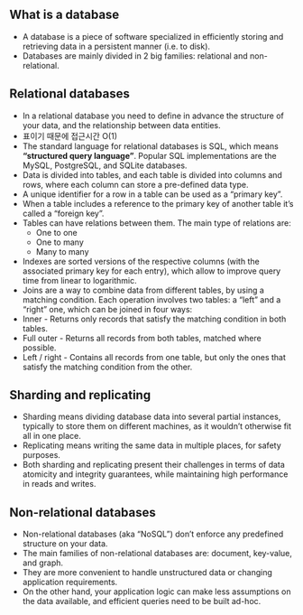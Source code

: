 ## What is a database

- A database is a piece of software specialized in efficiently storing and retrieving data in a persistent manner (i.e. to disk).
- Databases are mainly divided in 2 big families: relational and non-relational.

## Relational databases

- In a relational database you need to define in advance the structure of your data, and the relationship between data entities.
- 표이기 때문에 접근시간 O(1)
- The standard language for relational databases is SQL, which means <b>“structured query language”</b>. Popular SQL implementations are the MySQL, PostgreSQL, and SQLite databases.
- Data is divided into tables, and each table is divided into columns and rows, where each column can store a pre-defined data type.
- A unique identifier for a row in a table can be used as a “primary key”.
- When a table includes a reference to the primary key of another table it’s called a “foreign key”.
- Tables can have relations between them. The main type of relations are:
  - One to one
  - One to many
  - Many to many
- Indexes are sorted versions of the respective columns (with the associated primary key for each entry), which allow to improve query time from linear to logarithmic.
- Joins are a way to combine data from different tables, by using a matching condition. Each operation involves two tables: a “left” and a “right” one, which can be joined in four ways:
- Inner - Returns only records that satisfy the matching condition in both tables.
- Full outer - Returns all records from both tables, matched where possible.
- Left / right - Contains all records from one table, but only the ones that satisfy the matching condition from the other.

## Sharding and replicating

- Sharding means dividing database data into several partial instances, typically to store them on different machines, as it wouldn’t otherwise fit all in one place.
- Replicating means writing the same data in multiple places, for safety purposes.
- Both sharding and replicating present their challenges in terms of data atomicity and integrity guarantees, while maintaining high performance in reads and writes.

## Non-relational databases

- Non-relational databases (aka “NoSQL”) don’t enforce any predefined structure on your data.
- The main families of non-relational databases are: document, key-value, and graph.
- They are more convenient to handle unstructured data or changing application requirements.
- On the other hand, your application logic can make less assumptions on the data available, and efficient queries need to be built ad-hoc.
